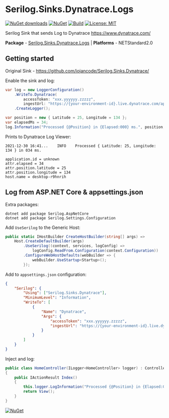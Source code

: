 # Serilog.Sinks.Dynatrace.Logs

[![NuGet downloads](https://img.shields.io/nuget/v/Serilog.Sinks.Dynatrace.Logs.svg)](https://www.nuget.org/packages/Serilog.Sinks.Dynatrace.Logs/) [![NuGet](https://img.shields.io/nuget/dt/Serilog.Sinks.Dynatrace.Logs)](https://www.nuget.org/packages/Serilog.Sinks.Dynatrace.Logs/) [![Build](https://github.com/stianleroux/Results/actions/workflows/dotnet.yml/badge.svg)](https://github.com/stianleroux/Results/actions/workflows/dotnet.yml) [![License: MIT](https://img.shields.io/badge/License-MIT-yellow.svg)](https://github.com/stianleroux/Results/blob/master/LICENSE)

Serilog Sink that sends Log to Dynatrace https://www.dynatrace.com/

**Package** - [Serilog.Sinks.Dynatrace.Logs](http://nuget.org/packages/serilog.sinks.dynatrace.logs) | **Platforms** - NETStandard2.0

## Getting started

Original Sink - https://github.com/iojancode/Serilog.Sinks.Dynatrace/

Enable the sink and log:

```csharp
var log = new LoggerConfiguration()
    .WriteTo.Dynatrace(
        accessToken: "xxx.yyyyyy.zzzzz",
        ingestUrl: "https://{your-environment-id}.live.dynatrace.com/api/v2/logs/ingest")
    .CreateLogger();

var position = new { Latitude = 25, Longitude = 134 };
var elapsedMs = 34;
log.Information("Processed {@Position} in {Elapsed:000} ms.", position, elapsedMs);
```

Prints to Dynatrace Log Viewer:

```
2021-12-30 16:41...    INFO    Processed { Latitude: 25, Longitude: 134 } in 034 ms.

application.id = unknown
attr.elapsed = 34
attr.position.latitude = 25
attr.position.longitude = 134
host.name = desktop-r9hnrih
```

## Log from ASP.NET Core & appsettings.json

Extra packages:

```shell
dotnet add package Serilog.AspNetCore
dotnet add package Serilog.Settings.Configuration
```

Add `UseSerilog` to the Generic Host:

```csharp
public static IHostBuilder CreateHostBuilder(string[] args) =>
    Host.CreateDefaultBuilder(args)
        .UseSerilog((context, services, logConfig) =>
            logConfig.ReadFrom.Configuration(context.Configuration))
        .ConfigureWebHostDefaults(webBuilder => {
            webBuilder.UseStartup<Startup>();
        });
```

Add to `appsettings.json` configuration:

```json
{
	"Serilog": {
		"Using": ["Serilog.Sinks.Dynatrace"],
		"MinimumLevel": "Information",
		"WriteTo": [
			{
				"Name": "Dynatrace",
				"Args": {
					"accessToken": "xxx.yyyyyy.zzzzz",
					"ingestUrl": "https://{your-environment-id}.live.dynatrace.com/api/v2/logs/ingest"
				}
			}
		]
	}
}
```

Inject and log:

```csharp
public class HomeController(ILogger<HomeController> logger) : Controller
{
    public IActionResult Index()
    {
        this.logger.LogInformation("Processed {@Position} in {Elapsed:000} ms.", new { Latitude = 25, Longitude = 134 }, 34);
        return View();
    }
}
```

[![NuGet](https://img.shields.io/nuget/v/serilog.sinks.dynatrace.logs.svg)](https://www.nuget.org/packages/Serilog.Sinks.Dynatrace.Logs/)
